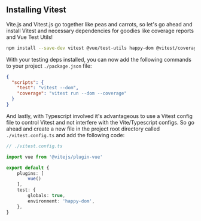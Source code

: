## Installing Vitest

Vite.js and Vitest.js go together like peas and carrots, so let's go ahead and install Vitest and necessary dependencies for goodies like coverage reports and Vue Test Utils!

```bash
npm install --save-dev vitest @vue/test-utils happy-dom @vitest/coverage-c8
```

With your testing deps installed, you can now add the following commands to your project `./package.json` file:

```json
{
  "scripts": {
    "test": "vitest --dom",
    "coverage": "vitest run --dom --coverage"
  }
}
```

And lastly, with Typescript involved it's advantageous to use a Vitest config file to control Vitest and not interfere with the Vite/Typescript configs. So go ahead and create a new file in the project root directory called `./vitest.config.ts` and add the following code:

```typescript
// ./vitest.config.ts

import vue from '@vitejs/plugin-vue'

export default {
    plugins: [
        vue()
    ],
    test: {
        globals: true,
        environment: 'happy-dom',
    },
}
```
